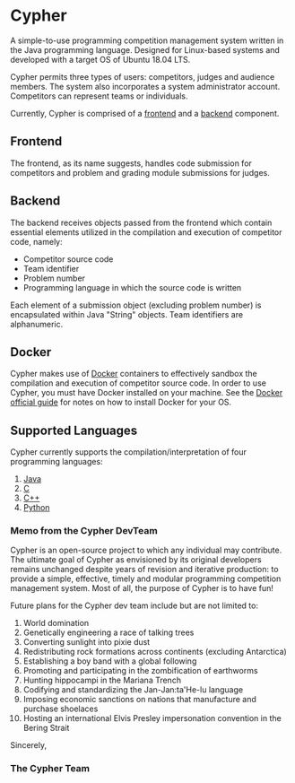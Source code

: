 # Cypher

A simple-to-use programming competition management system written in the Java
programming language. Designed for Linux-based systems and developed with a
target OS of Ubuntu 18.04 LTS.

Cypher permits three types of users: competitors, judges and audience members.
The system also incorporates a system administrator account. Competitors can
represent teams or individuals.

Currently, Cypher is comprised of a [frontend](frontend) and a [backend](cypher-backend/src/main/java/edu/sunypoly/cypher/backend)
component.

## Frontend

The frontend, as its name suggests, handles code submission for competitors
and problem and grading module submissions for judges.

## Backend

The backend receives objects passed from the frontend which contain essential
elements utilized in the compilation and execution of competitor code, namely:
* Competitor source code
* Team identifier
* Problem number
* Programming language in which the source code is written

Each element of a submission object (excluding problem number) is encapsulated
within Java "String" objects. Team identifiers are alphanumeric.

## Docker

Cypher makes use of [Docker](https://github.com/docker) containers to effectively
sandbox the compilation and execution of competitor source code. In order to use
Cypher, you must have Docker installed on your machine. See the [Docker official
guide](https://docs.docker.com/v17.09/engine/installation/) for notes on how to
install Docker for your OS.

## Supported Languages

Cypher currently supports the compilation/interpretation of four programming
languages:

  1. [Java](https://docs.oracle.com/javase/7/docs/technotes/guides/language/)
  2. [C](https://en.wikibooks.org/wiki/C_Programming)
  3. [C++](https://isocpp.org/)
  4. [Python](https://www.python.org/)
  
 ### Memo from the Cypher DevTeam

Cypher is an open-source project to which any individual may contribute. The
ultimate goal of Cypher as envisioned by its original developers remains unchanged
despite years of revision and iterative production: to provide a simple, effective,
timely and modular programming competition management system. Most of all, the
purpose of Cypher is to have fun!

Future plans for the Cypher dev team include but are not limited to:
1. World domination
2. Genetically engineering a race of talking trees
3. Converting sunlight into pixie dust
4. Redistributing rock formations across continents (excluding Antarctica)
5. Establishing a boy band with a global following
6. Promoting and participating in the zombification of earthworms
7. Hunting hippocampi in the Mariana Trench
8. Codifying and standardizing the Jan-Jan:ta'He-lu language
9. Imposing economic sanctions on nations that manufacture and purchase shoelaces
10. Hosting an international Elvis Presley impersonation convention in the Bering Strait

Sincerely,
### The Cypher Team
